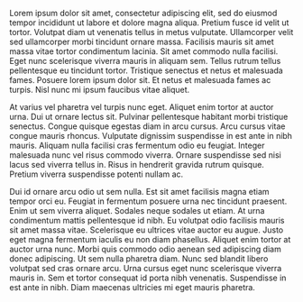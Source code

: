 Lorem ipsum dolor sit amet, consectetur adipiscing elit, sed do eiusmod tempor incididunt ut labore et dolore magna aliqua. Pretium fusce id velit ut tortor. Volutpat diam ut venenatis tellus in metus vulputate. Ullamcorper velit sed ullamcorper morbi tincidunt ornare massa. Facilisis mauris sit amet massa vitae tortor condimentum lacinia. Sit amet commodo nulla facilisi. Eget nunc scelerisque viverra mauris in aliquam sem. Tellus rutrum tellus pellentesque eu tincidunt tortor. Tristique senectus et netus et malesuada fames. Posuere lorem ipsum dolor sit. Et netus et malesuada fames ac turpis. Nisl nunc mi ipsum faucibus vitae aliquet.

At varius vel pharetra vel turpis nunc eget. Aliquet enim tortor at auctor urna. Dui ut ornare lectus sit. Pulvinar pellentesque habitant morbi tristique senectus. Congue quisque egestas diam in arcu cursus. Arcu cursus vitae congue mauris rhoncus. Vulputate dignissim suspendisse in est ante in nibh mauris. Aliquam nulla facilisi cras fermentum odio eu feugiat. Integer malesuada nunc vel risus commodo viverra. Ornare suspendisse sed nisi lacus sed viverra tellus in. Risus in hendrerit gravida rutrum quisque. Pretium viverra suspendisse potenti nullam ac.

Dui id ornare arcu odio ut sem nulla. Est sit amet facilisis magna etiam tempor orci eu. Feugiat in fermentum posuere urna nec tincidunt praesent. Enim ut sem viverra aliquet. Sodales neque sodales ut etiam. At urna condimentum mattis pellentesque id nibh. Eu volutpat odio facilisis mauris sit amet massa vitae. Scelerisque eu ultrices vitae auctor eu augue. Justo eget magna fermentum iaculis eu non diam phasellus. Aliquet enim tortor at auctor urna nunc. Morbi quis commodo odio aenean sed adipiscing diam donec adipiscing. Ut sem nulla pharetra diam. Nunc sed blandit libero volutpat sed cras ornare arcu. Urna cursus eget nunc scelerisque viverra mauris in. Sem et tortor consequat id porta nibh venenatis. Suspendisse in est ante in nibh. Diam maecenas ultricies mi eget mauris pharetra.

